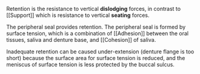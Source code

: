 Retention is the resistance to vertical **dislodging** forces, in contrast to [[Support]] which is resistance to vertical **seating** forces.

The peripheral seal provides retention. The peripheral seal is formed by surface tension, which is a combination of [[Adhesion]] between the oral tissues, saliva and denture base, and [[Cohesion]] of saliva.

Inadequate retention can be caused under-extension (denture flange is too short) because the surface area for surface tension is reduced, and the meniscus of surface tension is less protected by the buccal sulcus.